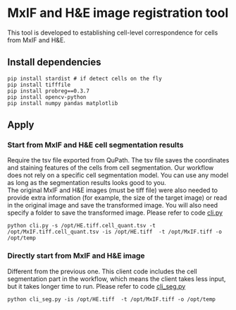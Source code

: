 # MxIF and H&E image registration tool
This tool is developed to establishing cell-level correspondence for cells from MxIF and H&E.

## Install dependencies
```shell
pip install stardist # if detect cells on the fly
pip install tifffile
pip install probreg==0.3.7
pip install opencv-python
pip install numpy pandas matplotlib 

```
## Apply
### Start from MxIF and H&E cell segmentation results 
Require the tsv file exported from QuPath. The tsv file saves the coordinates and staining features of the cells from cell segmentation. Our workflow does not rely on a specific cell segmentation model. You can use any model as long as the segmentation results looks good to you.  
The original MxIF and H&E images (must be tiff file) were also needed to provide extra information (for example, the size of the target image) or read in the original image and save the transformed image.
You will also need specify a folder to save the transformed image.
Please refer to code [cli.py](cli.py)
```shell
python cli.py -s /opt/HE.tiff.cell_quant.tsv -t /opt/MxIF.tiff.cell_quant.tsv -is /opt/HE.tiff  -t /opt/MxIF.tiff -o /opt/temp
```
### Directly start from MxIF and H&E image
Different from the previous one. This client code includes the cell segmentation part in the workflow, which means the 
client takes less input, but it takes longer time to run. 
Please refer to code [cli_seg.py](cli_seg.py)
```shell
python cli_seg.py -is /opt/HE.tiff  -t /opt/MxIF.tiff -o /opt/temp
```



